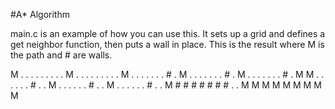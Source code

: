 #A* Algorithm

main.c is an example of how you can use this. It sets up a grid and defines a get neighbor function, then puts a wall in place.
This is the result where M is the path and # are walls.

M . . . . . . . . . 
M . . . . . . . . . 
M . . . . . . . # . 
M . . . . . . . # . 
M . . . . . . . # . 
M M . . . . . . # . 
. M . . . . . . # . 
. M . . . . . . # . 
. M # # # # # # # . 
. M M M M M M M M M 
